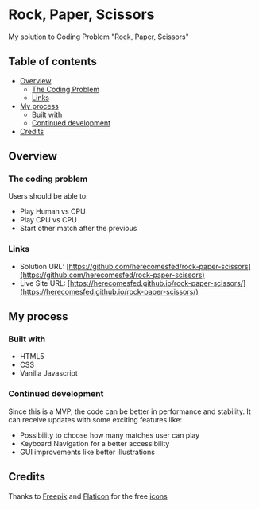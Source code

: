 # Rock, Paper, Scissors

My solution to Coding Problem "Rock, Paper, Scissors"

## Table of contents

- [Overview](#overview)
  - [The Coding Problem](#the-coding-problem)
  - [Links](#links)
- [My process](#my-process)
  - [Built with](#built-with)
  - [Continued development](#continued-development)
- [Credits](#credits)

## Overview

### The coding problem

Users should be able to:

- Play Human vs CPU
- Play CPU vs CPU
- Start other match after the previous

### Links

- Solution URL: [https://github.com/herecomesfed/rock-paper-scissors](https://github.com/herecomesfed/rock-paper-scissors)
- Live Site URL: [https://herecomesfed.github.io/rock-paper-scissors/](https://herecomesfed.github.io/rock-paper-scissors/)

## My process

### Built with

- HTML5
- CSS
- Vanilla Javascript

### Continued development

Since this is a MVP, the code can be better in performance and stability.
It can receive updates with some exciting features like:

- Possibility to choose how many matches user can play
- Keyboard Navigation for a better accessibility
- GUI improvements like better illustrations

## Credits

Thanks to [Freepik](https://www.flaticon.com/authors/freepik) and [Flaticon](https://www.flaticon.com/) for the free [icons](https://www.flaticon.com/free-icons/rock-paper-scissors")
